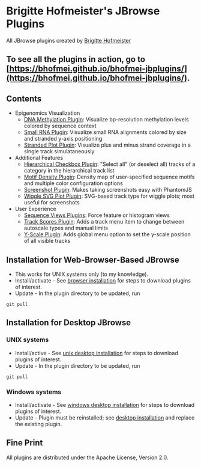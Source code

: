 # Brigitte Hofmeister's JBrowse Plugins
All JBrowse plugins created by [Brigitte Hofmeister](https://github.com/bhofmei)

To see all the plugins in action, go to [https://bhofmei.github.io/bhofmei-jbplugins/](https://bhofmei.github.io/bhofmei-jbplugins/).
-------------

## Contents
- Epigenomics Visualization
  - [DNA Methylation Plugin](https://github.com/bhofmei/jbplugin-methylation): Visualize bp-resolution methylation levels colored by sequence context
  - [Small RNA Plugin](https://github.com/bhofmei/jbplugin-smallrna): Visualize small RNA alignments colored by size and stranded y-axis positioning
  - [Stranded Plot Plugin](https://github.com/bhofmei/jbplugin-strandedplot): Visualize plus and minus strand coverage in a single track simulataneously
- Additional Features
  - [Hierarchical Checkbox Plugin](https://github.com/bhofmei/jbplugin-hierarchicalcheckbox): "Select all" (or deselect all) tracks of a category in the hierarchical track list
  - [Motif Density Plugin](https://github.com/bhofmei/jbplugin-motifdens.git): Density map of user-specified sequence motifs and multiple color configuration options
  - [Screenshot Plugin](https://github.com/bhofmei/jbplugin-screenshot): Makes taking screenshots easy with PhantomJS
  - [Wiggle SVG Plot Plugin](https://github.com/bhofmei/jbplugin-wigglesvg): SVG-based track type for wiggle plots; most useful for screenshots
- User Experience
  - [Sequence Views Plugins](https://github.com/bhofmei/jbplugin-seqview): Force feature or histogram views
  - [Track Scores Plugin](https://github.com/bhofmei/jbplugin-trackscores): Adds a track menu item to change between autoscale types and manual limits
  - [Y-Scale Plugin](https://github.com/bhofmei/jbplugin-yscale): Adds global menu option to set the y-scale position of all visible tracks

## Installation for Web-Browser-Based JBrowse

* This works for UNIX systems only (to my knowledge).
* Install/activate - See [browser installation](browser-unix-install.md) for steps to download plugins of interest.
* Update - In the plugin directory to be updated, run
```
git pull
```

## Installation for Desktop JBrowse

### UNIX systems
* Install/active - See [unix desktop installation](desktop-unix-install.md) for steps to download plugins of interest.
* Update - In the plugin directory to be updated, run
```
git pull
```

### Windows systems
* Install/activate - See [windows desktop installation](desktop-windows-install.md) for steps to download plugins of interest.
* Update - Plugin must be reinstalled; see [desktop installation](desktop-windows-install.md) and replace the existing plugin.

## Fine Print
All plugins are distributed under the Apache License, Version 2.0.
